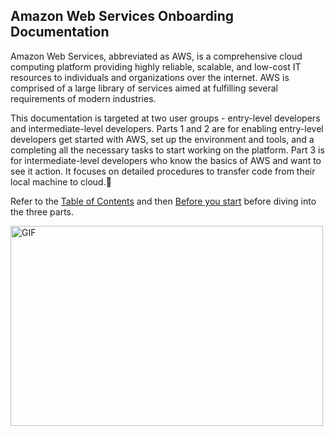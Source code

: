 ## Amazon Web Services Onboarding Documentation
Amazon Web Services, abbreviated as AWS, is a comprehensive cloud computing platform
providing highly reliable, scalable, and low-cost IT resources to individuals and organizations
over the internet. AWS is comprised of a large library of services aimed at fulfilling several
requirements of modern industries.

This documentation is targeted at two user groups - entry-level developers and intermediate-level developers.
Parts 1 and 2 are for enabling entry-level developers get started with AWS, set up the environment and tools, and a completing all the necessary tasks to start working on the platform.
Part 3 is for intermediate-level developers who know the basics of AWS and want to see it action. It focuses on detailed procedures to transfer code from their local machine to cloud.🚀

Refer to the [Table of Contents](https://github.com/AhilyaK/aws-docs/blob/main/Table%20of%20Contents.md) and then [Before you start](https://github.com/AhilyaK/aws-docs/tree/main/Before%20you%20start) before diving into the three parts.


<img alt="GIF" src="https://github.com/abhisheknaiidu/abhisheknaiidu/blob/master/code.gif?raw=true" width="500" height="320" />

